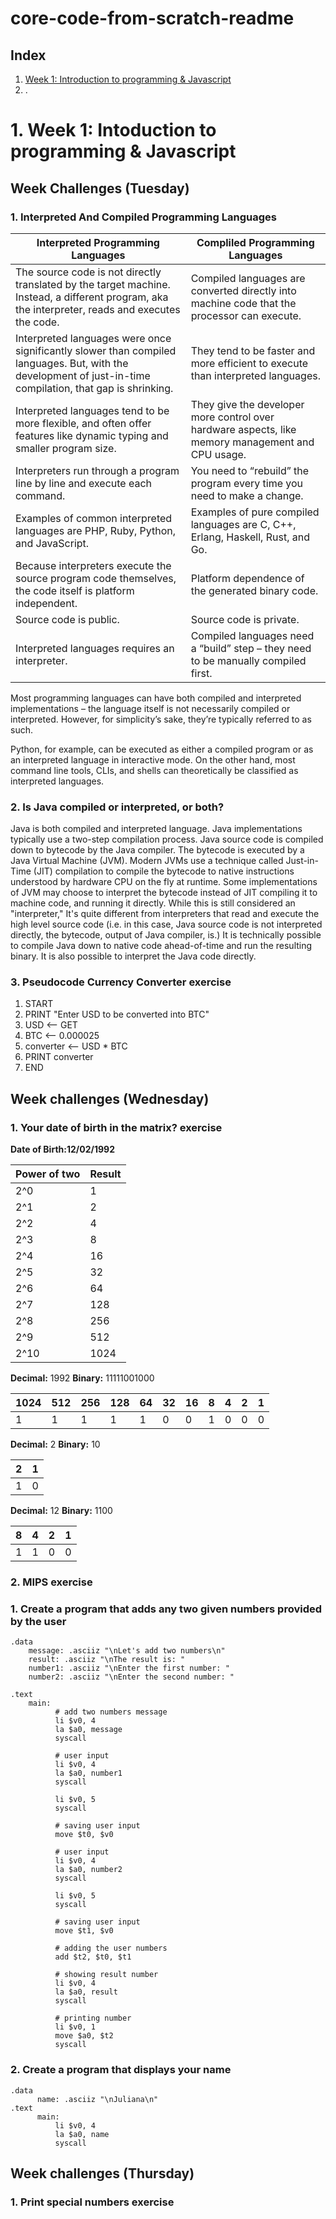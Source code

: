 # core-code-from-scratch-readme

## Index

1. [ Week 1: Introduction to programming & Javascript](#1-Week-1-Introduction-to-programing-&-Javascript)
2. .

# 1. Week 1: Intoduction to programming & Javascript

    
   ## Week Challenges (Tuesday)

### 1. Interpreted And Compiled Programming Languages

| Interpreted Programming Languages | Compliled Programming Languages |
| --- | --- |
| The source code is not directly translated by the target machine. Instead, a different program, aka the interpreter, reads and executes the code. | Compiled languages are converted directly into machine code that the processor can execute. |
| Interpreted languages were once significantly slower than compiled languages. But, with the development of just-in-time compilation, that gap is shrinking. | They tend to be faster and more efficient to execute than interpreted languages. |
| Interpreted languages tend to be more flexible, and often offer features like dynamic typing and smaller program size. | They give the developer more control over hardware aspects, like memory management and CPU usage. |
| Interpreters run through a program line by line and execute each command. | You need to “rebuild” the program every time you need to make a change. |
| Examples of common interpreted languages are PHP, Ruby, Python, and JavaScript. | Examples of pure compiled languages are C, C++, Erlang, Haskell, Rust, and Go. |
| Because interpreters execute the source program code themselves, the code itself is platform independent. | Platform dependence of the generated binary code. |
| Source code is public. | Source code is private. |
| Interpreted languages requires an interpreter. | Compiled languages need a “build” step – they need to be manually compiled first. |

Most programming languages can have both compiled and interpreted implementations – the language itself is not necessarily compiled or interpreted. However, for simplicity’s sake, they’re typically referred to as such.

Python, for example, can be executed as either a compiled program or as an interpreted language in interactive mode. On the other hand, most command line tools, CLIs, and shells can theoretically be classified as interpreted languages.

### 2. Is Java compiled or interpreted, or both?

Java is both compiled and interpreted language. Java implementations typically use a two-step compilation process. Java source code is compiled down to bytecode by the Java compiler. The bytecode is executed by a Java Virtual Machine (JVM). Modern JVMs use a technique called Just-in-Time (JIT) compilation to compile the bytecode to native instructions understood by hardware CPU on the fly at runtime.
Some implementations of JVM may choose to interpret the bytecode instead of JIT compiling it to machine code, and running it directly. While this is still considered an "interpreter," It's quite different from interpreters that read and execute the high level source code (i.e. in this case, Java source code is not interpreted directly, the bytecode, output of Java compiler, is.)
It is technically possible to compile Java down to native code ahead-of-time and run the resulting binary. It is also possible to interpret the Java code directly.

### 3. Pseudocode Currency Converter exercise

1. START
2. PRINT "Enter USD to be converted into BTC"
3. USD <-- GET
4. BTC <-- 0.000025
5. converter <-- USD * BTC
6. PRINT converter
7. END


 ## Week challenges (Wednesday)
 
 ### 1. Your date of birth in the matrix? exercise
 
 **Date of Birth:12/02/1992**
 
| Power of two  | Result |
| ------------- | ------ |
| 2^0  | 1  |
| 2^1  | 2  |
| 2^2  | 4  |
| 2^3  | 8  |
| 2^4  | 16  |
| 2^5  | 32  |
| 2^6  | 64  |
| 2^7  | 128  |
| 2^8  | 256  |
| 2^9  | 512  |
| 2^10  | 1024  |

**Decimal:** 1992
**Binary:** 11111001000

| 1024    | 512   | 256   | 128   |64   | 32   | 16   | 8   | 4   | 2   | 1   |
| ---- | --- | --- | --- | --- | --- | --- | --- | --- | --- | --- |
| 1    | 1   | 1   | 1   | 1   | 0   | 0   | 1   | 0   | 0   | 0   |

**Decimal:** 2
**Binary:** 10

| 2    | 1   | 
| ---- | --- |
| 1    | 0   | 

**Decimal:** 12
**Binary:** 1100

| 8    | 4   | 2   | 1   |
| ---- | --- | --- | --- | 
| 1    | 1   | 0   | 0   | 

### 2. MIPS exercise

### 1. Create a program that adds any two given numbers provided by the user

   
   
    .data
        message: .asciiz "\nLet's add two numbers\n"
        result: .asciiz "\nThe result is: "
        number1: .asciiz "\nEnter the first number: "
        number2: .asciiz "\nEnter the second number: "
  
    .text
        main:
              # add two numbers message
              li $v0, 4
              la $a0, message
              syscall
              
              # user input
              li $v0, 4
              la $a0, number1
              syscall

              li $v0, 5
              syscall

              # saving user input
              move $t0, $v0

              # user input
              li $v0, 4
              la $a0, number2
              syscall

              li $v0, 5
              syscall

              # saving user input
              move $t1, $v0

              # adding the user numbers
              add $t2, $t0, $t1

              # showing result number
              li $v0, 4
              la $a0, result
              syscall

              # printing number
              li $v0, 1
              move $a0, $t2
              syscall
              
              
 ### 2. Create a program that displays your name
 
    .data
	      name: .asciiz "\nJuliana\n"
    .text
	      main:
              li $v0, 4
              la $a0, name
              syscall
	      
	      
## Week challenges (Thursday)	

### 1. Print special numbers exercise
 
